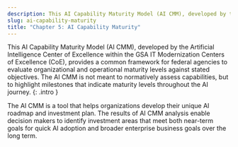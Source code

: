 ```yaml
---
description: This AI Capability Maturity Model (AI CMM), developed by the Artificial Intelligence Center of Excellence within the GSA IT Modernization Centers of Excellence (CoE), provides a common framework for federal agencies to evaluate organizational and operational maturity levels against stated objectives.
slug: ai-capability-maturity
title: "Chapter 5: AI Capability Maturity"
---
```

This AI Capability Maturity Model (AI CMM), developed by the Artificial Intelligence Center of Excellence within the GSA IT Modernization Centers of Excellence (CoE), provides a common framework for federal agencies to evaluate organizational and operational maturity levels against stated objectives. The AI CMM is not meant to normatively assess capabilities, but to highlight milestones that indicate maturity levels throughout the AI journey.
{: .intro }

The AI CMM is a tool that helps organizations develop their unique AI roadmap and investment plan. The results of AI CMM analysis enable decision makers to identify investment areas that meet both near-term goals for quick AI adoption and broader enterprise business goals over the long term.





